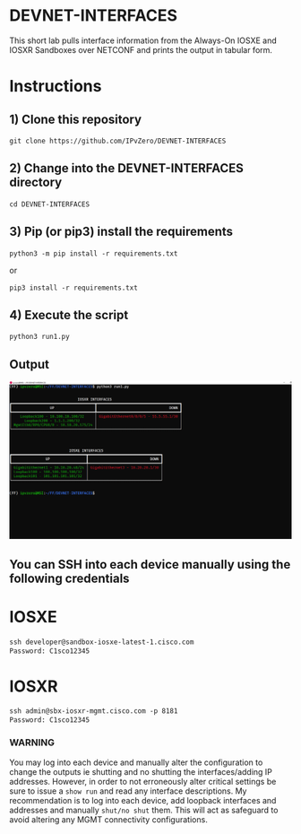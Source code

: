 # DEVNET-INTERFACES


This short lab pulls interface information from the Always-On IOSXE and IOSXR Sandboxes over NETCONF and prints the output in tabular form.


# Instructions
## 1) Clone this repository
```
git clone https://github.com/IPvZero/DEVNET-INTERFACES
```

## 2) Change into the DEVNET-INTERFACES directory
```
cd DEVNET-INTERFACES
```

## 3) Pip (or pip3) install the requirements

```
python3 -m pip install -r requirements.txt
```
  or 

```
pip3 install -r requirements.txt
```


## 4) Execute the script

```
python3 run1.py
```

## Output
![alt text](https://github.com/IPvZero/DEVNET-INTERFACES/blob/main/images/richpic.png?raw=true)


## You can SSH into each device manually using the following credentials
# IOSXE
```
ssh developer@sandbox-iosxe-latest-1.cisco.com
Password: C1sco12345
```

# IOSXR 
```
ssh admin@sbx-iosxr-mgmt.cisco.com -p 8181
Password: C1sco12345
```

### WARNING
You may log into each device and manually alter the configuration to change the outputs ie shutting and no shutting the interfaces/adding IP addresses.
However, in order to not erroneously alter critical settings be sure to issue a ```show run``` and read any interface descriptions.
My recommendation is to log into each device, add loopback interfaces and addresses and manually ```shut/no shut``` them. 
This will act as safeguard to avoid altering any MGMT connectivity configurations.

